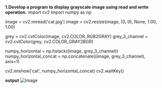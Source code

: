 **1.Develop a program to display grayscale image using read and write operation.**
import cv2
import numpy as np

image = cv2.imread('cat.jpg')
image = cv2.resize(image, (0, 0), None, 1.00, 1.00)

grey = cv2.cvtColor(image, cv2.COLOR_RGB2GRAY)
grey_3_channel = cv2.cvtColor(grey, cv2.COLOR_GRAY2BGR)

numpy_horizontal = np.hstack((image, grey_3_channel))
numpy_horizontal_concat = np.concatenate((image, grey_3_channel), axis=1)

cv2.imshow('cat', numpy_horizontal_concat)
cv2.waitKey()

**output**
![image](https://user-images.githubusercontent.com/72405086/105021141-057c5680-5a6a-11eb-8a84-cbbf6439c83c.png)


